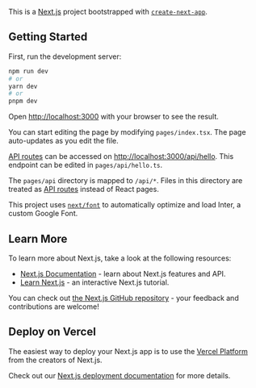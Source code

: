 This is a [Next.js](https://nextjs.org/) project bootstrapped with [`create-next-app`](https://github.com/vercel/next.js/tree/canary/packages/create-next-app).

## Getting Started

First, run the development server:

```bash
npm run dev
# or
yarn dev
# or
pnpm dev
```

Open [http://localhost:3000](http://localhost:3000) with your browser to see the result.

You can start editing the page by modifying `pages/index.tsx`. The page auto-updates as you edit the file.

[API routes](https://nextjs.org/docs/api-routes/introduction) can be accessed on [http://localhost:3000/api/hello](http://localhost:3000/api/hello). This endpoint can be edited in `pages/api/hello.ts`.

The `pages/api` directory is mapped to `/api/*`. Files in this directory are treated as [API routes](https://nextjs.org/docs/api-routes/introduction) instead of React pages.

This project uses [`next/font`](https://nextjs.org/docs/basic-features/font-optimization) to automatically optimize and load Inter, a custom Google Font.

## Learn More

To learn more about Next.js, take a look at the following resources:

- [Next.js Documentation](https://nextjs.org/docs) - learn about Next.js features and API.
- [Learn Next.js](https://nextjs.org/learn) - an interactive Next.js tutorial.

You can check out [the Next.js GitHub repository](https://github.com/vercel/next.js/) - your feedback and contributions are welcome!

## Deploy on Vercel

The easiest way to deploy your Next.js app is to use the [Vercel Platform](https://vercel.com/new?utm_medium=default-template&filter=next.js&utm_source=create-next-app&utm_campaign=create-next-app-readme) from the creators of Next.js.

Check out our [Next.js deployment documentation](https://nextjs.org/docs/deployment) for more details.



<!-- 
soubory s fontama asi vymazat kdyz je importuju pres next
ty scripty v assetech zkusit naimportovat odtamtud nebo pres NPM nebo ze CDN?
zkusit udelat nejakej placeholder (skeleton) pro nahravani
na ten slide hover nepotrebuju dva titly dole, proste udelam ten puvodni na hover asi 
na ty ruzny swipery bude idealni pouzit podle BEMu ty modifikatory na velikost slidu
pouzivat SCSS moduly misto BEM a wrapperu?
header udealat state modifikatory podle url stranky
footer
ruzny modaly
zakomponovat potom state management
na scroll musi reagovat jak header tak timeline takze ten scrollState dat do Contextu abych to mel pristupny vsude 
z-indexy dat do variables, at v nich mam prehled
pridat na channelList padding na scroll?
 -->
